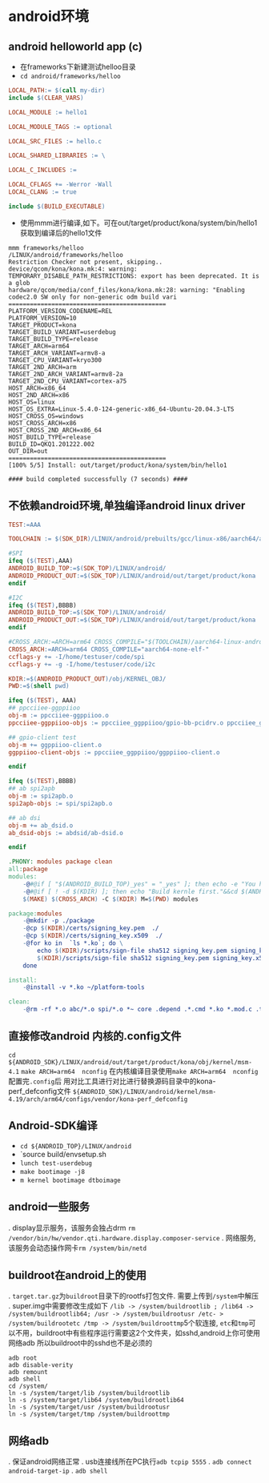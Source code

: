 # android环境 
## android helloworld app (c)

* 在frameworks下新建测试helloo目录
* `cd android/frameworks/helloo`
``` Android.mk 
LOCAL_PATH:= $(call my-dir)
include $(CLEAR_VARS)

LOCAL_MODULE := hello1

LOCAL_MODULE_TAGS := optional

LOCAL_SRC_FILES := hello.c

LOCAL_SHARED_LIBRARIES := \

LOCAL_C_INCLUDES := 

LOCAL_CFLAGS += -Werror -Wall
LOCAL_CLANG := true

include $(BUILD_EXECUTABLE)

```

* 使用mmm进行编译,如下。可在out/target/product/kona/system/bin/hello1 获取到编译后的hello1文件
```
mmm frameworks/helloo
/LINUX/android/frameworks/helloo
Restriction Checker not present, skipping..
device/qcom/kona/kona.mk:4: warning: TEMPORARY_DISABLE_PATH_RESTRICTIONS: export has been deprecated. It is a glob
hardware/qcom/media/conf_files/kona/kona.mk:28: warning: "Enabling codec2.0 SW only for non-generic odm build vari
============================================
PLATFORM_VERSION_CODENAME=REL
PLATFORM_VERSION=10
TARGET_PRODUCT=kona
TARGET_BUILD_VARIANT=userdebug
TARGET_BUILD_TYPE=release
TARGET_ARCH=arm64
TARGET_ARCH_VARIANT=armv8-a
TARGET_CPU_VARIANT=kryo300
TARGET_2ND_ARCH=arm
TARGET_2ND_ARCH_VARIANT=armv8-2a
TARGET_2ND_CPU_VARIANT=cortex-a75
HOST_ARCH=x86_64
HOST_2ND_ARCH=x86
HOST_OS=linux
HOST_OS_EXTRA=Linux-5.4.0-124-generic-x86_64-Ubuntu-20.04.3-LTS
HOST_CROSS_OS=windows
HOST_CROSS_ARCH=x86
HOST_CROSS_2ND_ARCH=x86_64
HOST_BUILD_TYPE=release
BUILD_ID=QKQ1.201222.002
OUT_DIR=out
============================================
[100% 5/5] Install: out/target/product/kona/system/bin/hello1

#### build completed successfully (7 seconds) ####
```

## 不依赖android环境,单独编译android linux driver
```Makefile
TEST:=AAA

TOOLCHAIN := $(SDK_DIR)/LINUX/android/prebuilts/gcc/linux-x86/aarch64/aarch64-linux-android-4.9/bin/

#SPI
ifeq ($(TEST),AAA)  
ANDROID_BUILD_TOP:=$(SDK_TOP)/LINUX/android/
ANDROID_PRODUCT_OUT:=$(SDK_TOP)/LINUX/android/out/target/product/kona
endif

#I2C
ifeq ($(TEST),BBBB)  
ANDROID_BUILD_TOP:=$(SDK_TOP)/LINUX/android/
ANDROID_PRODUCT_OUT:=$(SDK_TOP)/LINUX/android/out/target/product/kona
endif

#CROSS_ARCH:=ARCH=arm64 CROSS_COMPILE="$(TOOLCHAIN)/aarch64-linux-android-"
CROSS_ARCH:=ARCH=arm64 CROSS_COMPILE="aarch64-none-elf-"
ccflags-y += -I/home/testuser/code/spi 
ccflags-y += -g -I/home/testuser/code/i2c 

KDIR:=$(ANDROID_PRODUCT_OUT)/obj/KERNEL_OBJ/
PWD:=$(shell pwd)

ifeq ($(TEST), AAA)  
## ppcciiee-ggppiioo
obj-m := ppcciiee-ggppiioo.o
ppcciiee-ggppiioo-objs := ppcciiee_ggppiioo/gpio-bb-pcidrv.o ppcciiee_ggppiioo/gpio-bb-common.o

## gpio-client test
obj-m += ggppiioo-client.o
ggppiioo-client-objs := ppcciiee_ggppiioo/ggppiioo-client.o

endif

ifeq ($(TEST),BBBB) 
## ab spi2apb
obj-m := spi2apb.o
spi2apb-objs := spi/spi2apb.o 

## ab dsi
obj-m += ab_dsid.o
ab_dsid-objs := abdsid/ab-dsid.o 

endif

.PHONY: modules package clean
all:package
modules:
	-@#@if [ "$(ANDROID_BUILD_TOP)_yes" = "_yes" ]; then echo -e "You have to run \". build/envsetup.sh\" to init enviroment first. \nAnd then you have to run\"choosecombo\" to setup the project."&&exit 1; fi
	-@#@if [ ! -d $(KDIR) ]; then echo "Build kernle first."&&cd $(ANDROID_BUILD_TOP)&&make bootimage&&cd -; fi
	$(MAKE) $(CROSS_ARCH) -C $(KDIR) M=$(PWD) modules

package:modules
	-@mkdir -p ./package
	-@cp $(KDIR)/certs/signing_key.pem  ./
	-@cp $(KDIR)/certs/signing_key.x509  ./
	-@for ko in  `ls *.ko`; do \
		echo $(KDIR)/scripts/sign-file sha512 signing_key.pem signing_key.x509 $$ko; \
		$(KDIR)/scripts/sign-file sha512 signing_key.pem signing_key.x509 $$ko; \
	done

install:
	-@install -v *.ko ~/platform-tools

clean:
	-@rm -rf *.o abc/*.o spi/*.o *~ core .depend .*.cmd *.ko *.mod.c .tmp_versions *.order *.symvers package

```

## 直接修改android 内核的.config文件

`cd ${ANDROID_SDK}/LINUX/android/out/target/product/kona/obj/kernel/msm-4.1`
`make ARCH=arm64  nconfig`
在内核编译目录使用`make ARCH=arm64  nconfig`配置完`.config`后 用对比工具进行对比进行替换源码目录中的kona-perf_defconfig文件
`${ANDROID_SDK}/LINUX/android/kernel/msm-4.19/arch/arm64/configs/vendor/kona-perf_defconfig`

## Android-SDK编译
+ `cd ${ANDROID_TOP}/LINUX/android`
+ `source build/envsetup.sh
+ `lunch test-userdebug`
+ `make bootimage -j8`
+ `m kernel bootimage dtboimage`

## android一些服务
. display显示服务，该服务会独占drm `rm /vendor/bin/hw/vendor.qti.hardware.display.composer-service` 
. 网络服务, 该服务会动态操作网卡`rm /system/bin/netd`

## buildroot在android上的使用
. `target.tar.gz`为`buildroot`目录下的rootfs打包文件. 需要上传到`/system`中解压
. super.img中需要修改生成如下 `/lib -> /system/buildrootlib ; /lib64 -> /system/buildrootlib64; /usr -> /system/buildrootusr /etc- > /system/buildrootetc /tmp -> /system/buildroottmp`5个软连接, `etc`和`tmp`可以不用，buildroot中有些程序运行需要这2个文件夹，如sshd,android上你可使用网络adb 所以buildroot中的sshd也不是必须的
```
adb root
adb disable-verity
adb remount
adb shell
cd /system/
ln -s /system/target/lib /system/buildrootlib
ln -s /system/target/lib64 /system/buildrootlib64
ln -s /system/target/usr /system/buildrootusr
ln -s /system/target/tmp /system/buildroottmp
```

## 网络adb
. 保证android网络正常
. usb连接线所在PC执行`adb tcpip 5555`
. `adb connect android-target-ip`
. `adb shell`
